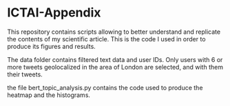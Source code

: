 # ICTAI-Appendix
This repository contains scripts allowing to better understand and replicate the contents of my scientific article.
This is the code I used in order to produce its figures and results.

The data folder contains filtered text data and user IDs. Only users with 6 or more tweets geolocalized in the area of London are selected, and with them their tweets.

the file bert_topic_analysis.py contains the code used to produce the heatmap and the histograms.
